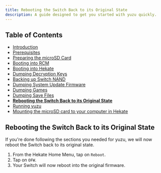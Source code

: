 ```yaml
---
title: Rebooting the Switch Back to its Original State
description: A guide designed to get you started with yuzu quickly.
---
```


## Table of Contents

* [Introduction](/quickstart/)
* [Prerequisites](/quickstart/prerequisites/)
* [Preparing the microSD Card](/quickstart/prepare-sd-card/)
* [Booting into RCM](/quickstart/boot-to-rcm/)
* [Booting into Hekate](/quickstart/boot-to-hekate/)
* [Dumping Decryption Keys](/quickstart/dump-keys/)
* [Backing up Switch NAND](/quickstart/nand-backup/)
* [Dumping System Update Firmware](/quickstart/dump-firmware/)
* [Dumping Games](/quickstart/dump-games/)
* [Dumping Save Files](/quickstart/dump-saves/)
* [**Rebooting the Switch Back to its Original State**](/quickstart/reboot-to-stock/)
* [Running yuzu](/quickstart/running-yuzu/)
* [Mounting the microSD card to your computer in Hekate](/quickstart/hekate-ums/)

## Rebooting the Switch Back to its Original State

If you're done following the sections you needed for yuzu, we will now reboot the Switch back to its original state.

1. From the Hekate Home Menu, tap on `Reboot`.
2. Tap on `OFW`.
3. Your Switch will now reboot into the original firmware.
